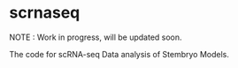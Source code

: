 # scrnaseq

NOTE : Work in progress, will be updated soon.

The code for scRNA-seq Data analysis of Stembryo Models.
